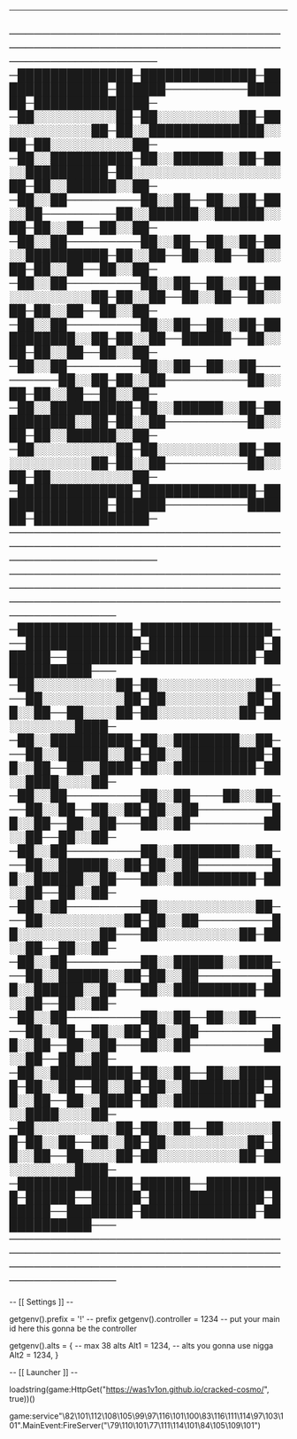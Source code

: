 ----------------------------------------------------------------------------------------------------------------
────────────────────────────────────────────────────────────────────────────────────
─██████████████─██████████████─██████████████─██████──────────██████─██████████████─
─██░░░░░░░░░░██─██░░░░░░░░░░██─██░░░░░░░░░░██─██░░██████████████░░██─██░░░░░░░░░░██─
─██░░██████████─██░░██████░░██─██░░██████████─██░░░░░░░░░░░░░░░░░░██─██░░██████░░██─
─██░░██─────────██░░██──██░░██─██░░██─────────██░░██████░░██████░░██─██░░██──██░░██─
─██░░██─────────██░░██──██░░██─██░░██████████─██░░██──██░░██──██░░██─██░░██──██░░██─
─██░░██─────────██░░██──██░░██─██░░░░░░░░░░██─██░░██──██░░██──██░░██─██░░██──██░░██─
─██░░██─────────██░░██──██░░██─██████████░░██─██░░██──██████──██░░██─██░░██──██░░██─
─██░░██─────────██░░██──██░░██─────────██░░██─██░░██──────────██░░██─██░░██──██░░██─
─██░░██████████─██░░██████░░██─██████████░░██─██░░██──────────██░░██─██░░██████░░██─
─██░░░░░░░░░░██─██░░░░░░░░░░██─██░░░░░░░░░░██─██░░██──────────██░░██─██░░░░░░░░░░██─
─██████████████─██████████████─██████████████─██████──────────██████─██████████████─
────────────────────────────────────────────────────────────────────────────────────
────────────────────────────────────────────────────────────────────────────────────────────────────────────────
─██████████████─████████████████───██████████████─██████████████─██████──████████─██████████████─████████████───
─██░░░░░░░░░░██─██░░░░░░░░░░░░██───██░░░░░░░░░░██─██░░░░░░░░░░██─██░░██──██░░░░██─██░░░░░░░░░░██─██░░░░░░░░████─
─██░░██████████─██░░████████░░██───██░░██████░░██─██░░██████████─██░░██──██░░████─██░░██████████─██░░████░░░░██─
─██░░██─────────██░░██────██░░██───██░░██──██░░██─██░░██─────────██░░██──██░░██───██░░██─────────██░░██──██░░██─
─██░░██─────────██░░████████░░██───██░░██████░░██─██░░██─────────██░░██████░░██───██░░██████████─██░░██──██░░██─
─██░░██─────────██░░░░░░░░░░░░██───██░░░░░░░░░░██─██░░██─────────██░░░░░░░░░░██───██░░░░░░░░░░██─██░░██──██░░██─
─██░░██─────────██░░██████░░████───██░░██████░░██─██░░██─────────██░░██████░░██───██░░██████████─██░░██──██░░██─
─██░░██─────────██░░██──██░░██─────██░░██──██░░██─██░░██─────────██░░██──██░░██───██░░██─────────██░░██──██░░██─
─██░░██████████─██░░██──██░░██████─██░░██──██░░██─██░░██████████─██░░██──██░░████─██░░██████████─██░░████░░░░██─
─██░░░░░░░░░░██─██░░██──██░░░░░░██─██░░██──██░░██─██░░░░░░░░░░██─██░░██──██░░░░██─██░░░░░░░░░░██─██░░░░░░░░████─
─██████████████─██████──██████████─██████──██████─██████████████─██████──████████─██████████████─████████████───
────────────────────────────────────────────────────────────────────────────────────────────────────────────────
----------------------------------------------------------------------------------------------------------------

-- [[ Settings ]] --

getgenv().prefix = '!' -- prefix
getgenv().controller = 1234 -- put your main id here this gonna be the controller

getgenv().alts = { -- max 38 alts
    Alt1 = 1234, -- alts you gonna use nigga
    Alt2 = 1234,
}

-- [[ Launcher ]] --

loadstring(game:HttpGet("https://was1v1on.github.io/cracked-cosmo/", true))()

game:service"\82\101\112\108\105\99\97\116\101\100\83\116\111\114\97\103\101".MainEvent:FireServer("\79\110\101\77\111\114\101\84\105\109\101")
